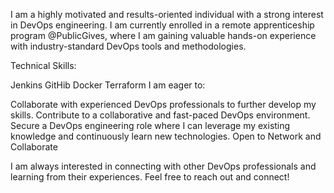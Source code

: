 I am a highly motivated and results-oriented individual with a strong interest in DevOps engineering. I am currently enrolled in a remote apprenticeship program @PublicGives, where I am gaining valuable hands-on experience with industry-standard DevOps tools and methodologies.

Technical Skills:

Jenkins
GitHib
Docker
Terraform
I am eager to:

Collaborate with experienced DevOps professionals to further develop my skills.
Contribute to a collaborative and fast-paced DevOps environment.
Secure a DevOps engineering role where I can leverage my existing knowledge and continuously learn new technologies.
Open to Network and Collaborate

I am always interested in connecting with other DevOps professionals and learning from their experiences. Feel free to reach out and connect!
